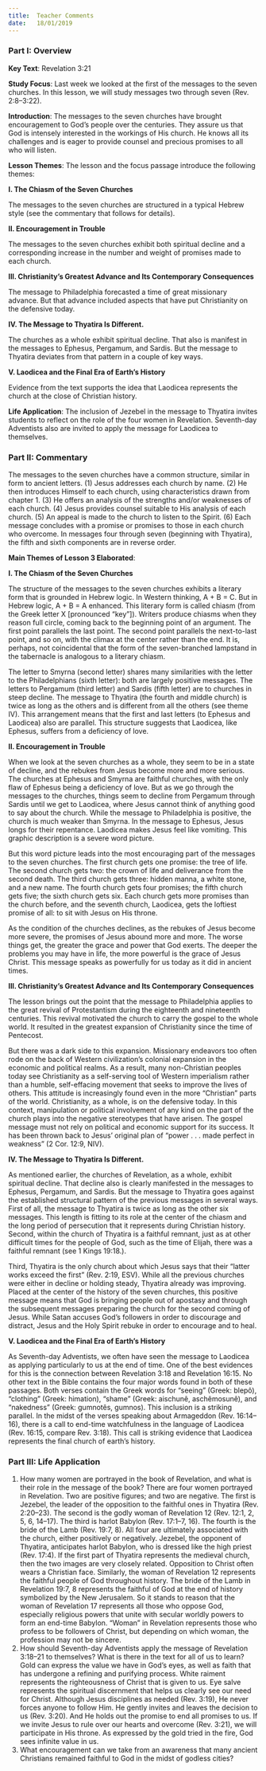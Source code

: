 ```yaml
---
title:  Teacher Comments
date:   18/01/2019
---
```


### Part I: Overview 

**Key Text**: Revelation 3:21 

**Study Focus**: Last week we looked at the first of the messages to the seven churches. In this lesson, we will study messages two through seven (Rev. 2:8–3:22). 

**Introduction**: The messages to the seven churches have brought encouragement to God’s people over the centuries. They assure us that God is intensely interested in the workings of His church. He knows all its challenges and is eager to provide counsel and precious promises to all who will listen. 

**Lesson Themes**: The lesson and the focus passage introduce the following themes: 

**I. The Chiasm of the Seven Churches** 

The messages to the seven churches are structured in a typical Hebrew style (see the commentary that follows for details). 

**II. Encouragement in Trouble** 

The messages to the seven churches exhibit both spiritual decline and a corresponding increase in the number and weight of promises made to each church. 

**III. Christianity’s Greatest Advance and Its Contemporary Consequences** 

The message to Philadelphia forecasted a time of great missionary advance. But that advance included aspects that have put Christianity on the defensive today. 

**IV. The Message to Thyatira Is Different.** 

The churches as a whole exhibit spiritual decline. That also is manifest in the messages to Ephesus, Pergamum, and Sardis. But the message to Thyatira deviates from that pattern in a couple of key ways. 

**V. Laodicea and the Final Era of Earth’s History** 

Evidence from the text supports the idea that Laodicea represents the church at the close of Christian history. 

**Life Application**: The inclusion of Jezebel in the message to Thyatira invites students to reflect on the role of the four women in Revelation. Seventh-day Adventists also are invited to apply the message for Laodicea to themselves. 

### Part II: Commentary 

The messages to the seven churches have a common structure, similar in form to ancient letters. (1) Jesus addresses each church by name. (2) He then introduces Himself to each church, using characteristics drawn from chapter 1. (3) He offers an analysis of the strengths and/or weaknesses of each church. (4) Jesus provides counsel suitable to His analysis of each church. (5) An appeal is made to the church to listen to the Spirit. (6) Each message concludes with a promise or promises to those in each church who overcome. In messages four through seven (beginning with Thyatira), the fifth and sixth components are in reverse order. 

**Main Themes of Lesson 3 Elaborated**: 

**I. The Chiasm of the Seven Churches** 

The structure of the messages to the seven churches exhibits a literary form that is grounded in Hebrew logic. In Western thinking, A + B = C. But in Hebrew logic, A + B = A enhanced. This literary form is called chiasm (from the Greek letter X [pronounced “key”]). Writers produce chiasms when they reason full circle, coming back to the beginning point of an argument. The first point parallels the last point. The second point parallels the next-to-last point, and so on, with the climax at the center rather than the end. It is, perhaps, not coincidental that the form of the seven-branched lampstand in the tabernacle is analogous to a literary chiasm. 

The letter to Smyrna (second letter) shares many similarities with the letter to the Philadelphians (sixth letter): both are largely positive messages. The letters to Pergamum (third letter) and Sardis (fifth letter) are to churches in steep decline. The message to Thyatira (the fourth and middle church) is twice as long as the others and is different from all the others (see theme IV). This arrangement means that the first and last letters (to Ephesus and Laodicea) also are parallel. This structure suggests that Laodicea, like Ephesus, suffers from a deficiency of love. 

**II. Encouragement in Trouble** 

When we look at the seven churches as a whole, they seem to be in a state of decline, and the rebukes from Jesus become more and more serious. The churches at Ephesus and Smyrna are faithful churches, with the only flaw of Ephesus being a deficiency of love. But as we go through the messages to the churches, things seem to decline from Pergamum through Sardis until we get to Laodicea, where Jesus cannot think of anything good to say about the church. While the message to Philadelphia is positive, the church is much weaker than Smyrna. In the message to Ephesus, Jesus longs for their repentance. Laodicea makes Jesus feel like vomiting. This graphic description is a severe word picture. 

But this word picture leads into the most encouraging part of the messages to the seven churches. The first church gets one promise: the tree of life. The second church gets two: the crown of life and deliverance from the second death. The third church gets three: hidden manna, a white stone, and a new name. The fourth church gets four promises; the fifth church gets five; the sixth church gets six. Each church gets more promises than the church before, and the seventh church, Laodicea, gets the loftiest promise of all: to sit with Jesus on His throne. 

As the condition of the churches declines, as the rebukes of Jesus become more severe, the promises of Jesus abound more and more. The worse things get, the greater the grace and power that God exerts. The deeper the problems you may have in life, the more powerful is the grace of Jesus Christ. This message speaks as powerfully for us today as it did in ancient times. 

**III. Christianity’s Greatest Advance and Its Contemporary Consequences** 

The lesson brings out the point that the message to Philadelphia applies to the great revival of Protestantism during the eighteenth and nineteenth centuries. This revival motivated the church to carry the gospel to the whole world. It resulted in the greatest expansion of Christianity since the time of Pentecost. 

But there was a dark side to this expansion. Missionary endeavors too often rode on the back of Western civilization’s colonial expansion in the economic and political realms. As a result, many non-Christian peoples today see Christianity as a self-serving tool of Western imperialism rather than a humble, self-effacing movement that seeks to improve the lives of others. This attitude is increasingly found even in the more “Christian” parts of the world. Christianity, as a whole, is on the defensive today. In this context, manipulation or political involvement of any kind on the part of the church plays into the negative stereotypes that have arisen. The gospel message must not rely on political and economic support for its success. It has been thrown back to Jesus’ original plan of “power . . . made perfect in weakness” (2 Cor. 12:9, NIV). 

**IV. The Message to Thyatira Is Different.** 

As mentioned earlier, the churches of Revelation, as a whole, exhibit spiritual decline. That decline also is clearly manifested in the messages to Ephesus, Pergamum, and Sardis. But the message to Thyatira goes against the established structural pattern of the previous messages in several ways. First of all, the message to Thyatira is twice as long as the other six messages. This length is fitting to its role at the center of the chiasm and the long period of persecution that it represents during Christian history. Second, within the church of Thyatira is a faithful remnant, just as at other difficult times for the people of God, such as the time of Elijah, there was a faithful remnant (see 1 Kings 19:18.). 

Third, Thyatira is the only church about which Jesus says that their “latter works exceed the first” (Rev. 2:19, ESV). While all the previous churches were either in decline or holding steady, Thyatira already was improving. Placed at the center of the history of the seven churches, this positive message means that God is bringing people out of apostasy and through the subsequent messages preparing the church for the second coming of Jesus. While Satan accuses God’s followers in order to discourage and distract, Jesus and the Holy Spirit rebuke in order to encourage and to heal. 

**V. Laodicea and the Final Era of Earth’s History** 

As Seventh-day Adventists, we often have seen the message to Laodicea as applying particularly to us at the end of time. One of the best evidences for this is the connection between Revelation 3:18 and Revelation 16:15. No other text in the Bible contains the four major words found in both of these passages. Both verses contain the Greek words for “seeing” (Greek: blepô), “clothing” (Greek: himation), “shame” (Greek: aischunê, aschêmosunê), and “nakedness” (Greek: gumnotês, gumnos). This inclusion is a striking parallel. In the midst of the verses speaking about Armageddon (Rev. 16:14–16), there is a call to end-time watchfulness in the language of Laodicea (Rev. 16:15, compare Rev. 3:18). This call is striking evidence that Laodicea represents the final church of earth’s history. 

### Part III: Life Application 

1. How many women are portrayed in the book of Revelation, and what is their role in the message of the book? There are four women portrayed in Revelation. Two are positive figures; and two are negative. The first is Jezebel, the leader of the opposition to the faithful ones in Thyatira (Rev. 2:20–23). The second is the godly woman of Revelation 12 (Rev. 12:1, 2, 5, 6, 14–17). The third is harlot Babylon (Rev. 17:1–7, 16). The fourth is the bride of the Lamb (Rev. 19:7, 8). All four are ultimately associated with the church, either positively or negatively. Jezebel, the opponent of Thyatira, anticipates harlot Babylon, who is dressed like the high priest (Rev. 17:4). If the first part of Thyatira represents the medieval church, then the two images are very closely related. Opposition to Christ often wears a Christian face. Similarly, the woman of Revelation 12 represents the faithful people of God throughout history. The bride of the Lamb in Revelation 19:7, 8 represents the faithful of God at the end of history symbolized by the New Jerusalem. So it stands to reason that the woman of Revelation 17 represents all those who oppose God, especially religious powers that unite with secular worldly powers to form an end-time Babylon. “Woman” in Revelation represents those who profess to be followers of Christ, but depending on which woman, the profession may not be sincere. 
2. How should Seventh-day Adventists apply the message of Revelation 3:18–21 to themselves? What is there in the text for all of us to learn? Gold can express the value we have in God’s eyes, as well as faith that has undergone a refining and purifying process. White raiment represents the righteousness of Christ that is given to us. Eye salve represents the spiritual discernment that helps us clearly see our need for Christ. Although Jesus disciplines as needed (Rev. 3:19), He never forces anyone to follow Him. He gently invites and leaves the decision to us (Rev. 3:20). And He holds out the promise to end all promises to us. If we invite Jesus to rule over our hearts and overcome (Rev. 3:21), we will participate in His throne. As expressed by the gold tried in the fire, God sees infinite value in us. 
3. What encouragement can we take from an awareness that many ancient Christians remained faithful to God in the midst of godless cities? 